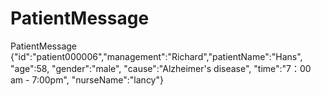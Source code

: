 # PatientMessage
PatientMessage {"id":"patient000006","management":"Richard","patientName":"Hans", "age":58, "gender":"male", "cause":"Alzheimer's disease", "time":"7：00 am - 7:00pm",  "nurseName":"lancy"}
